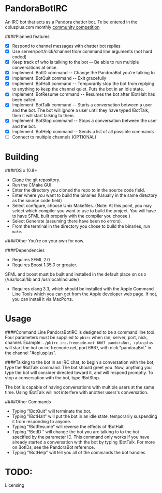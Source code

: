PandoraBotIRC
=============

An IRC bot that acts as a Pandora chatter bot. 
To be entered in the cplusplus.com monthly [community competition](http://cppcomp.netne.net/showthread.php?tid=4)

####Planned features
- [x] Respond to channel messages with chatter bot replies
- [x] Use server/port/nick/channel from command line arguments (not hard coded)
- [x] Keep track of who is talking to the bot -- Be able to run multiple conversations at once.
- [x] Implement !BotID command -- Change the PandoraBot you're talking to
- [x] Implement !BotQuit command -- Exit gracefully
- [x] Implement !BotHalt command -- Temporarily stop the bot from replying to anything to keep the channel quiet. Puts the bot in an idle state.
- [x] Implement !BotResume command -- Resumes the bot after !BotHalt has been called.
- [x] Implement !BotTalk command -- Starts a conversation between a user and the bot. The bot will ignore a user until they have typed !BotTalk, then it will start talking to them.
- [x] Implement !BotStop command -- Stops a conversation between the user and the bot.
- [x] Implement !BotHelp command -- Sends a list of all possible commands
- [ ] Connect to multiple channels (OPTIONAL)

Building
========
####OS x 10.8+
- [Clone](https://github.com/Thumperrr/PandoraBotIRC/archive/master.zip) the git repository.
- Run the CMake GUI.
- Enter the directory you cloned the repo to in the source code field.
- Enter where you want to build the binaries (Usually in the same directory as the source code field)
- Select configure, choose Unix Makefiles.
    (Note: At this point, you may select which compiler you want to use to build the project. You will have to have SFML built properly with the compiler you choose.)
- Select Generate (assuming there have been no errors).
- From the terminal in the directory you chose to build the binaries, run `make`. 

####Other
You're on your own for now.

####Dependencies
- Requires SFML 2.0
- Requires Boost 1.35.0 or greater.

SFML and boost must be built and installed in the default place on os x (/usr/local/lib and /usr/local/include/)

- Requires clang 3.3, which should be installed with the Apple Command Line Tools which you can get from the Apple developer web page.
    If not, you can install it via MacPorts. 

Usage
=====
####Command Line
PandoraBotIRC is designed to be a command line tool. 
Four parameters must be supplied to `pbirc` when ran; server, port, nick, channel.
Example:
`./pbirc irc.freenode.net 6667 pandoraBot, cplusplus`
will start the bot on irc.freenode.net, port 6667, with nick "pandoraBot" in the channel "#cplusplus". 

####Talking to the bot
In an IRC chat, to begin a conversation with the bot, type the !BotTalk command. 
The bot should greet you.
Now, anything you type the bot will consider directed toward it, and will respond promptly.
To stop a conversation with the bot, type !BotStop.

The bot is capable of having conversations with multiple users at the same time. Using !BotTalk will not interfere with another users's conversation.

####Other Commands
- Typing "!BotQuit" will terminate the bot. 
- Typing "!BotHalt" will put the bot in an idle state, temporarily suspending it from responding to anyone. 
- Typing "!BotResume" will reverse the effects of !BotHalt
- Typing "!BotID <ID>" will change the bot you are talking to to the bot specified by the parameter ID. This command only works if you have already started a conversation with the bot by typing !BotTalk. For more on BotIDs, see the PandoraBot reference.
- Typing "!BotHelp" will tell you all of the commands the bot handles.

TODO:
=====
Licensing
